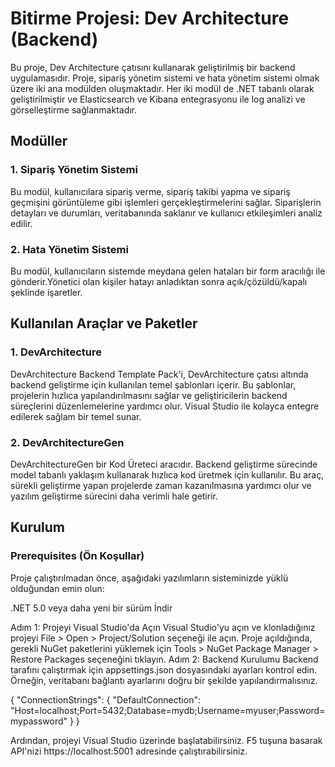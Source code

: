 # Bitirme Projesi: Dev Architecture (Backend)
Bu proje, Dev Architecture çatısını kullanarak geliştirilmiş bir backend uygulamasıdır. Proje, sipariş yönetim sistemi ve hata yönetim sistemi olmak üzere iki ana modülden oluşmaktadır. Her iki modül de .NET tabanlı olarak geliştirilmiştir ve Elasticsearch ve Kibana entegrasyonu ile log analizi ve görselleştirme sağlanmaktadır.

## Modüller
### 1. Sipariş Yönetim Sistemi
Bu modül, kullanıcılara sipariş verme, sipariş takibi yapma ve sipariş geçmişini görüntüleme gibi işlemleri gerçekleştirmelerini sağlar. Siparişlerin detayları ve durumları, veritabanında saklanır ve kullanıcı etkileşimleri analiz edilir.

### 2. Hata Yönetim Sistemi
Bu modül, kullanıcıların sistemde meydana gelen hataları bir form aracılığı ile gönderir.Yönetici olan kişiler hatayı anladıktan sonra açık/çözüldü/kapalı şeklinde işaretler.

## Kullanılan Araçlar ve Paketler
### 1. DevArchitecture
DevArchitecture Backend Template Pack'i, DevArchitecture çatısı altında backend geliştirme için kullanılan temel şablonları içerir. Bu şablonlar, projelerin hızlıca yapılandırılmasını sağlar ve geliştiricilerin backend süreçlerini düzenlemelerine yardımcı olur. Visual Studio ile kolayca entegre edilerek sağlam bir temel sunar.

### 2. DevArchitectureGen
DevArchitectureGen bir Kod Üreteci aracıdır. Backend geliştirme sürecinde model tabanlı yaklaşım kullanarak hızlıca kod üretmek için kullanılır. Bu araç, sürekli geliştirme yapan projelerde zaman kazanılmasına yardımcı olur ve yazılım geliştirme sürecini daha verimli hale getirir.

## Kurulum
### Prerequisites (Ön Koşullar)
Proje çalıştırılmadan önce, aşağıdaki yazılımların sisteminizde yüklü olduğundan emin olun:

.NET 5.0 veya daha yeni bir sürüm İndir

Adım 1: Projeyi Visual Studio'da Açın
Visual Studio'yu açın ve klonladığınız projeyi File > Open > Project/Solution seçeneği ile açın.
Proje açıldığında, gerekli NuGet paketlerini yüklemek için Tools > NuGet Package Manager > Restore Packages seçeneğini tıklayın.
Adım 2: Backend Kurulumu
Backend tarafını çalıştırmak için appsettings.json dosyasındaki ayarları kontrol edin. Örneğin, veritabanı bağlantı ayarlarını doğru bir şekilde yapılandırmalısınız.

{
  "ConnectionStrings": {
    "DefaultConnection": "Host=localhost;Port=5432;Database=mydb;Username=myuser;Password=mypassword"
  }
}

Ardından, projeyi Visual Studio üzerinde başlatabilirsiniz. F5 tuşuna basarak API'nizi https://localhost:5001 adresinde çalıştırabilirsiniz.

